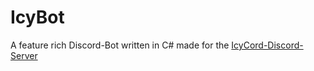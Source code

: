 # IcyBot
 A feature rich Discord-Bot written in C# made for the [IcyCord-Discord-Server](https://discord.gg/Z8kweuryux)
